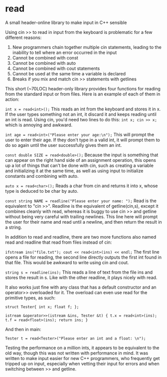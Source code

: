 # read
A small header-online library to make input in C++ sensible

Using cin >> to read in input from the keyboard is problematic for a few different reasons:
1) New programmers chain together multiple cin statements, leading to the inability to tell where an error occurred in the input
2) Cannot be combined with const
3) Cannot be combined with auto
4) Cannot be combined with cout statements
5) Cannot be used at the same time a variable is declared
6) Breaks if you mix and match cin >> statements with getlines

This short (~70LOC) header-only library provides four functions for reading from the standard input or from files. Here is an example of each of them in action:

```int x = read<int>();``` This reads an int from the keyboard and stores it in x. If the user types something not an int, it discard it and keeps reading until an int is read. Using cin, you'd need two lines to do this: ```int x; cin >> x;``` which is annoying and awkward.

```int age = read<int>("Please enter your age:\n");``` This will prompt the user to enter their age. If they don't type in a valid int, it will prompt them to do so again until the user successfully gives them an int.

```const double SIZE = read<double>();``` Because the input is something that can appear on the right hand side of an assignment operation, this opens up a lot of things that can't be done with cin, such as creating a variable and initializing it at the same time, as well as using input to initialize constants and combining with auto.

```auto x = read<char>();``` Reads a char from cin and returns it into x, whose type is deduced to be char by auto.

```const string NAME = readline("Please enter your name: ");``` Read is the equivalent to "cin >>". Readline is the equivalent of getline(cin,s), except it combines cleanly with read, whereas it is buggy to use cin >> and getline without being very careful with trailing newlines. This line here will prompt the user for their name and read until a newline, and then return the result in a string.

In addition to read and readline, there are two more functions also named read and readline that read from files instead of cin:

```ifstream ins("file.txt"); cout << read<int>(ins) << endl;``` The first line opens a file for reading, the second line directly outputs the first int found in that file. This would be awkward to write using cin and cout.

```string s = readline(ins);``` This reads a line of text from the file ins and stores the result in s. Like with the other readline, it plays nicely with read.

It also works just fine with any class that has a default constructor and an operator>> overloaded for it. The overload can even use read for the primitive types, as such:

```struct Tester{ int x; float f; };```

```istream &operator>>(istream &ins, Tester &t) { t.x = read<int>(ins); t.f = read<float>(ins); return ins; }```

And then in main:

```Tester t = read<Tester>("Please enter an int and a float: \n");```

Testing the performance on a million ints, it appears to be equivalent to the old way, though this was not written with performance in mind. It was written to make input easier for new C++ programmers, who frequently get tripped up on input, especially when vetting their input for errors and when switching between >> and getline.
